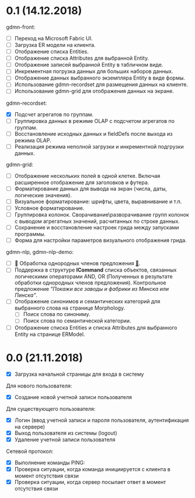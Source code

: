 # 0.1 (14.12.2018)

gdmn-front:

* [ ] Переход на Microsoft Fabric UI.
* [ ] Загрузка ER модели на клиента.
* [ ] Отображение списка Entities.
* [ ] Отображение списка Attributes для выбранной Entity.
* [ ] Отображение записей выбранной Entity в табличном виде. 
* [ ] Инкрементная погрузка данных для больших наборов данных.
* [ ] Отображение данных выбранного экземпляра Entity в виде формы.
* [ ] Использование gdmn-recordset для размещения данных на клиенте.
* [ ] Использование gdmn-grid для отображения данных на экране.

gdmn-recordset:

* [x] Подсчет агрегатов по группам.
* [ ] Группировка данных в режиме OLAP с подсчетом агрегатов по группам.
* [ ] Восстановление исходных данных и fieldDefs после выхода из режима OLAP.
* [ ] Реализация режима неполной загрузки и инкрементной подгрузки данных.

gdmn-grid:

* [ ] Отображение нескольких полей в одной клетке. Включая расширенное отображение для заголовков и футера.
* [ ] Форматирование данных для вывода на экран (числа, даты, логические значения). 
* [ ] Визуальное форматирование: шрифты, цвета, выравнивание и т.п.
* [ ] Условное форматирование.
* [ ] Группировка колонок. Сворачивание\разворачивание групп колонок с выводом агрегатных значений, расчитанных по строке данных.
* [ ] Сохранение и восстановление настроек грида между запусками программы.
* [ ] Форма для настройки параметров визуального отображения грида.

gdmn-nlp, gdmn-nlp-demo:

* [ ] :runner: Обработка однородных членов предложения [:scroll:](https://github.com/gsbelarus/gdmn/issues/26).
* [ ] Поддержка в структуре **ICommand** списка объектов, связанных логическими операторами AND, OR (Полученных в результате обработки однородных членов предложения). Контрольное предложение *"Покажи все заводы и фабрики из Минска или Пинска"*.
* [ ] Отображение синонимов и семантических категорий для выбранного слова на странице Morphology. 
  * [ ] Поиск слова по синониму. 
  * [ ] Поиск слова по семантической категории. 
* [ ] Отображение списка Entities и списка Attributes для выбранного Entity на странице ERModel.

# 0.0 (21.11.2018)

* [x] Загрузка начальной страницы для входа в систему

Для нового пользователя:

* [x] Создание новой учетной записи пользователя 

Для существующего пользователя:

* [x] Логин (ввод учетной записи и пароля пользователя, аутентификация на сервере)
* [x] Выход пользователя из системы (logout)
* [x] Удаление учетной записи пользователя

Сетевой протокол:

* [x] Выполнение команды PING:
* [x] Проверка ситуации, когда команда инициируется с клиента в момент отсутствия связи 
* [x] Проверка ситуации, когда сервер посылает ответ в момент отсутствия связи
